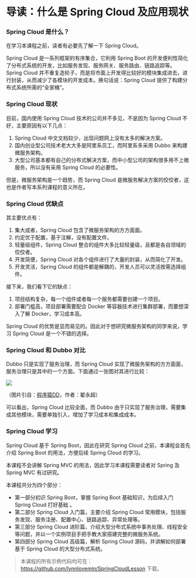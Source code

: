 # 导读：什么是 Spring Cloud 及应用现状

### Spring Cloud 是什么？

在学习本课程之前，读者有必要先了解一下 Spring Cloud。

Spring Cloud 是一系列框架的有序集合，它利用 Spring Boot 的开发便利性简化了分布式系统的开发，比如服务发现、服务网关、服务路由、链路追踪等。Spring Cloud 并不重复造轮子，而是将市面上开发得比较好的模块集成进去，进行封装，从而减少了各模块的开发成本。换句话说：Spring Cloud 提供了构建分布式系统所需的“全家桶”。

### Spring Cloud 现状

目前，国内使用 Spring Cloud 技术的公司并不多见，不是因为 Spring Cloud 不好，主要原因有以下几点：

1. Spring Cloud 中文文档较少，出现问题网上没有太多的解决方案。
2. 国内创业型公司技术老大大多是阿里系员工，而阿里系多采用 Dubbo 来构建微服务架构。
3. 大型公司基本都有自己的分布式解决方案，而中小型公司的架构很多用不上微服务，所以没有采用 Spring Cloud 的必要性。

但是，微服务架构是一个趋势，而 Spring Cloud 是微服务解决方案的佼佼者，这也是作者写本系列课程的意义所在。

### Spring Cloud 优缺点

其主要优点有：

1. 集大成者，Spring Cloud 包含了微服务架构的方方面面。
2. 约定优于配置，基于注解，没有配置文件。
3. 轻量级组件，Spring Cloud 整合的组件大多比较轻量级，且都是各自领域的佼佼者。
4. 开发简便，Spring Cloud 对各个组件进行了大量的封装，从而简化了开发。
5. 开发灵活，Spring Cloud 的组件都是解耦的，开发人员可以灵活按需选择组件。

接下来，我们看下它的缺点：

1. 项目结构复杂，每一个组件或者每一个服务都需要创建一个项目。
2. 部署门槛高，项目部署需要配合 Docker 等容器技术进行集群部署，而要想深入了解 Docker，学习成本高。

Spring Cloud 的优势是显而易见的。因此对于想研究微服务架构的同学来说，学习 Spring Cloud 是一个不错的选择。

### Spring Cloud 和 Dubbo 对比

Dubbo 只是实现了服务治理，而 Spring Cloud 实现了微服务架构的方方面面，服务治理只是其中的一个方面。下面通过一张图对其进行比较：

![](https://tva1.sinaimg.cn/large/007S8ZIlgy1gg80hu5zidj30jz09fq3k.jpg)

（图片引自：[程序猿DD](http://blog.didispace.com/microservice-framework/)，作者：翟永超）

可以看出，Spring Cloud 比较全面，而 Dubbo 由于只实现了服务治理，需要集成其他模块，需要单独引入，增加了学习成本和集成成本。

### Spring Cloud 学习

Spring Cloud 基于 Spring Boot，因此在研究 Spring Cloud 之前，本课程会首先介绍 Spring Boot 的用法，方便后续 Spring Cloud 的学习。

本课程不会讲解 Spring MVC 的用法，因此学习本课程需要读者对 Spring 及 Spring MVC 有过研究。

本课程共分为四个部分：

- 第一部分初识 Spring Boot，掌握 Spring Boot 基础知识，为后续入门 Spring Cloud 打好基础 。
- 第二部分 Spring Cloud 入门篇，主要介绍 Spring Cloud 常用模块，包括服务发现、服务注册、配置中心、链路追踪、异常处理等。
- 第三部分 Spring Cloud 进阶篇，介绍大型分布式系统中事务处理、线程安全等问题，并以一个实例项目手把手教大家搭建完整的微服务系统。
- 第四部分 Spring Cloud 高级篇，解析 Spring Cloud 源码，并讲解如何部署基于 Spring Cloud 的大型分布式系统。

> 本课程的所有示例代码均可在：https://github.com/lynnlovemin/SpringCloudLesson 下载。